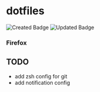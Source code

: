 # dotfiles
![Created Badge](https://badges.pufler.dev/created/think4web/dotfiles?color=blue)
![Updated Badge](https://badges.pufler.dev/updated/think4web/dotfiles?color=blue)
### Firefox

## TODO
- add zsh config for git
- add notification config
